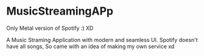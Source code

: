 # MusicStreamingAPp
Only Metal version of Spotify :) XD

A Music Straming Application with modern and seamless UI.
Spotify doesn't have all songs, So came with an idea of making my own service xd
